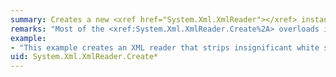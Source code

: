 ```yaml
---
summary: Creates a new <xref href="System.Xml.XmlReader"></xref> instance.
remarks: "Most of the <xref:System.Xml.XmlReader.Create%2A> overloads include a `settings` parameter that accepts an <xref:System.Xml.XmlReaderSettings> object. You can use this object to:  \n  \n-   Specify which features you want supported on the <xref:System.Xml.XmlReader> object.  \n  \n-   Reuse the <xref:System.Xml.XmlReaderSettings> object to create multiple readers. You can use the same settings to create multiple readers with the same functionality. Or, you can modify the settings on an <xref:System.Xml.XmlReaderSettings>instance and create a new reader with a different set of features.  \n  \n-   Add features to an existing XML reader. The <xref:System.Xml.XmlReader.Create%2A> method can accept another <xref:System.Xml.XmlReader> object. The underlying <xref:System.Xml.XmlReader> object can be a user-defined reader, a <xref:System.Xml.XmlTextReader> object, or another <xref:System.Xml.XmlReader> instance that you want to add additional features to.  \n  \n-   Take full advantage of features such as better conformance checking and compliance to the [XML 1.0 (fourth edition)](http://www.w3.org/TR/2006/REC-xml-20060816/)recommendation that are available only on <xref:System.Xml.XmlReader> objects created by the static <xref:System.Xml.XmlReader.Create%2A> method.  \n  \n> [!NOTE]\n>  Although the .NET Framework includes concrete implementations of the <xref:System.Xml.XmlReader> class, such as the <xref:System.Xml.XmlTextReader>, <xref:System.Xml.XmlNodeReader>, and the <xref:System.Xml.XmlValidatingReader> classes, we recommend that you create <xref:System.Xml.XmlReader> instances by using the <xref:System.Xml.XmlReader.Create%2A> method.  \n  \n## Default settings  \n If you use a <xref:System.Xml.XmlReader.Create%2A> overload that doesn't accept a <xref:System.Xml.XmlReaderSettings> object, the following default reader settings are used:  \n  \n|Setting|Default|  \n|-------------|-------------|  \n|<xref:System.Xml.XmlReaderSettings.CheckCharacters%2A>|`true`|  \n|<xref:System.Xml.XmlReaderSettings.ConformanceLevel%2A>|<xref:System.Xml.ConformanceLevel?displayProperty=fullName>|  \n|<xref:System.Xml.XmlReaderSettings.IgnoreComments%2A>|`false`|  \n|<xref:System.Xml.XmlReaderSettings.IgnoreProcessingInstructions%2A>|`false`|  \n|<xref:System.Xml.XmlReaderSettings.IgnoreWhitespace%2A>|`false`|  \n|<xref:System.Xml.XmlReaderSettings.LineNumberOffset%2A>|0|  \n|<xref:System.Xml.XmlReaderSettings.LinePositionOffset%2A>|0|  \n|<xref:System.Xml.XmlReaderSettings.NameTable%2A>|`null`|  \n|<xref:System.Xml.XmlReaderSettings.DtdProcessing%2A>|<xref:System.Xml.DtdProcessing.Prohibit>|  \n|<xref:System.Xml.XmlReaderSettings.Schemas%2A>|An empty <xref:System.Xml.Schema.XmlSchemaSet> object|  \n|<xref:System.Xml.XmlReaderSettings.ValidationFlags%2A>|<xref:System.Xml.Schema.XmlSchemaValidationFlags.ProcessIdentityConstraints> enabled|  \n|<xref:System.Xml.XmlReaderSettings.ValidationType%2A>|<xref:System.Xml.ValidationType.None>|  \n|<xref:System.Xml.XmlReaderSettings.XmlResolver%2A>|A new <xref:System.Xml.XmlUrlResolver> object.  Starting with the .NET Framework 4.5.2, this setting has a default value of `null`.|  \n  \n## Settings for common scenarios  \n Here are the <xref:System.Xml.XmlReaderSettings> properties you should set for some of the typical XML reader scenarios.  \n  \n|Requirement|Set|  \n|-----------------|---------|  \n|Data must be a well-formed XML document.|<xref:System.Xml.XmlReaderSettings.ConformanceLevel%2A> to <xref:System.Xml.ConformanceLevel.Document>.|  \n|Data must be a well-formed XML parsed entity.|<xref:System.Xml.XmlReaderSettings.ConformanceLevel%2A> to <xref:System.Xml.ConformanceLevel.Fragment>.|  \n|Data must be validated against a DTD.|<xref:System.Xml.XmlReaderSettings.DtdProcessing%2A> to <xref:System.Xml.DtdProcessing.Parse><br /><xref:System.Xml.XmlReaderSettings.ValidationType%2A> to <xref:System.Xml.ValidationType.DTD>.|  \n|Data must be validated against an XML schema.|<xref:System.Xml.XmlReaderSettings.ValidationType%2A> to <xref:System.Xml.ValidationType.Schema><br /><xref:System.Xml.XmlReaderSettings.Schemas%2A> to the <xref:System.Xml.Schema.XmlSchemaSet> to use for validation. Note that <xref:System.Xml.XmlReader> doesn't support XML-Data Reduced (XDR) schema validation.|  \n|Data must be validated against an inline XML schema.|<xref:System.Xml.XmlReaderSettings.ValidationType%2A> to <xref:System.Xml.ValidationType.Schema><br /><xref:System.Xml.XmlReaderSettings.ValidationFlags%2A> to <xref:System.Xml.Schema.XmlSchemaValidationFlags.ProcessInlineSchema>.|  \n|Type support.|<xref:System.Xml.XmlReaderSettings.ValidationType%2A> to <xref:System.Xml.ValidationType.Schema><br /><xref:System.Xml.XmlReaderSettings.Schemas%2A> to the <xref:System.Xml.Schema.XmlSchemaSet> to use.|  \n  \n <xref:System.Xml.XmlReader> doesn't support XML-Data Reduced (XDR) schema validation.  \n  \n## Asynchronous programming  \n In synchronous mode, the <xref:System.Xml.XmlReader.Create%2A> method reads the first chunk of data from the buffer of the file, stream, or text reader. This may throw an exception if an I/O operation fails. In asynchronous mode, the first I/O operation occurs with a read operation, so exceptions that arise will be thrown when the read operation occurs.  \n  \n## Security considerations  \n By default, the <xref:System.Xml.XmlReader> uses an <xref:System.Xml.XmlUrlResolver> object with no user credentials to open resources. This means that, by default, the XML reader can access any location that doesn't require credentials. Use the <xref:System.Xml.XmlReaderSettings.XmlResolver%2A> property to control access to resources:  \n  \n-   Set <xref:System.Xml.XmlReaderSettings.XmlResolver%2A> to an <xref:System.Xml.XmlSecureResolver> object to restrict the resources that the XML reader can access.  \n  \n -or-  \n  \n-   Set <xref:System.Xml.XmlReaderSettings.XmlResolver%2A> to `null` to prevent the XML reader from opening any external resources."
example:
- "This example creates an XML reader that strips insignificant white space, strips comments, and performs fragment-level conformance checking.  \n  \n [!code-csharp[XmlReader.Create#11](~/samples/snippets/csharp/VS_Snippets_Data/XmlReader.Create/CS/XmlReader_Create.cs#11)]\n [!code-vb[XmlReader.Create#11](~/samples/snippets/visualbasic/VS_Snippets_Data/XmlReader.Create/VB/XmlReader_Create.vb#11)]  \n  \n The following example uses an <xref:System.Xml.XmlUrlResolver> with default credentials to access a file.  \n  \n [!code-cpp[XmlReaderSettings.cctor#1](~/samples/snippets/cpp/VS_Snippets_Data/XmlReaderSettings.cctor/CPP/XmlReaderSettings.cctor.cpp#1)]\n [!code-csharp[XmlReaderSettings.cctor#1](~/samples/snippets/csharp/VS_Snippets_Data/XmlReaderSettings.cctor/CS/factory_rdr_cctor2.cs#1)]\n [!code-vb[XmlReaderSettings.cctor#1](~/samples/snippets/visualbasic/VS_Snippets_Data/XmlReaderSettings.cctor/VB/factory_rdr_cctor2.vb#1)]  \n  \n [!code-cpp[XmlReaderSettings.cctor#2](~/samples/snippets/cpp/VS_Snippets_Data/XmlReaderSettings.cctor/CPP/XmlReaderSettings.cctor.cpp#2)]\n [!code-csharp[XmlReaderSettings.cctor#2](~/samples/snippets/csharp/VS_Snippets_Data/XmlReaderSettings.cctor/CS/factory_rdr_cctor2.cs#2)]\n [!code-vb[XmlReaderSettings.cctor#2](~/samples/snippets/visualbasic/VS_Snippets_Data/XmlReaderSettings.cctor/VB/factory_rdr_cctor2.vb#2)]  \n  \n The following code wraps a reader instance within another reader.  \n  \n [!code-csharp[XmlReader.Create#13](~/samples/snippets/csharp/VS_Snippets_Data/XmlReader.Create/CS/XmlReader_Create.cs#13)]\n [!code-vb[XmlReader.Create#13](~/samples/snippets/visualbasic/VS_Snippets_Data/XmlReader.Create/VB/XmlReader_Create.vb#13)]  \n  \n This example chains readers to add DTD and XML schema validation.  \n  \n [!code-csharp[XmlReader.Create#12](~/samples/snippets/csharp/VS_Snippets_Data/XmlReader.Create/CS/XmlReader_Create.cs#12)]\n [!code-vb[XmlReader.Create#12](~/samples/snippets/visualbasic/VS_Snippets_Data/XmlReader.Create/VB/XmlReader_Create.vb#12)]"
uid: System.Xml.XmlReader.Create*
---
```

